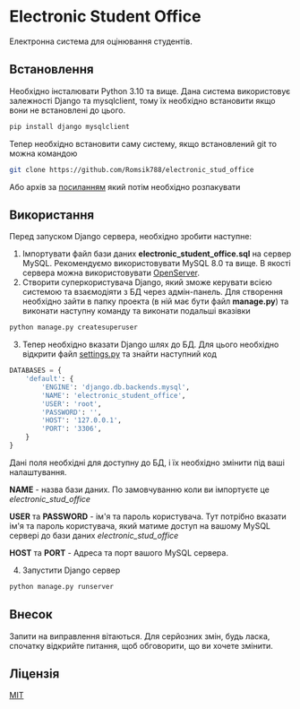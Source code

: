 # Electronic Student Office

Електронна система для оцінювання студентів.

## Встановлення

Необхідно інсталювати Python 3.10 та вище. Дана система використовує залежності Django та mysqlclient, тому їх необхідно встановити якщо вони не встановлені до цього.

```bash
pip install django mysqlclient
```
Тепер необхідно встановити саму систему, якщо встановлений git то можна командою
```bash
git clone https://github.com/Romsik788/electronic_stud_office
```
Або архів за [посиланням](https://github.com/Romsik788/electronic_stud_office/archive/refs/heads/main.zip) який потім необхідно розпакувати
## Використання

Перед запуском Django сервера, необхідно зробити наступне:

1. Імпортувати файл бази даних **electronic_student_office.sql** на сервер MySQL. Рекомендуємо використовувати MySQL 8.0 та вище. В якості сервера можна використовувати [OpenServer](https://ospanel.io/).
2. Створити суперкористувача Django, який зможе керувати всією системою та взаємодіяти з БД через адмін-панель. Для створення необхідно зайти в папку проекта (в ній має бути файл **manage.py**) та виконати наступну команду та виконати подальші вказівки
```bash
python manage.py createsuperuser
```
3. Тепер необхідно вказати Django шлях до БД. Для цього необхідно відкрити файл [settings.py](elecoffice/settings.py) та знайти наступний код
```python
DATABASES = {
    'default': {
        'ENGINE': 'django.db.backends.mysql',
        'NAME': 'electronic_student_office',
        'USER': 'root',
        'PASSWORD': '',
        'HOST': '127.0.0.1',
        'PORT': '3306',
    }
}
```
Дані поля необхідні для доступну до БД, і їх необхідно змінити під ваші налаштування.

**NAME** - назва бази даних. По замовчуванню коли ви імпортуєте це *electronic_stud_office*

**USER** та **PASSWORD** - ім'я та пароль користувача. Тут потрібно вказати ім'я та пароль користувача, який матиме доступ на вашому MySQL сервері до бази даних *electronic_stud_office*

**HOST** та **PORT** - Адреса та порт вашого MySQL сервера.

4. Запустити Django сервер
```bash
python manage.py runserver
```

## Внесок
Запити на виправлення вітаються. Для серйозних змін, будь ласка, спочатку відкрийте питання, щоб обговорити, що ви хочете змінити.

## Ліцензія
[MIT](https://choosealicense.com/licenses/mit/)
